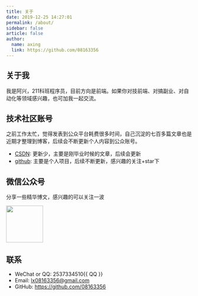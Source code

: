 ```yaml
---
title: 关于
date: 2019-12-25 14:27:01
permalink: /about/
sidebar: false
article: false
author:
  name: axing
  link: https://github.com/08163356
---
```


## 关于我

我是阿兴，211科班程序员，目前方向是前端。如果你对技前端、对搞副业、对自动化等领域感兴趣，也可加我一起交流。

[//]: # (todo：待继续优化)

## 技术社区账号
之前工作太忙，觉得发表到公众平台耗费很多时间，自己沉淀的七百多篇文章也是近期才整理到博客，后续会不断更新个人内容到公众账号。

- [CSDN](https://blog.csdn.net/qq_38801934?spm=1000.2115.3001.5343): 更新少，主要是刚毕业时候的文章，后续会更新
- [github](https://github.com/08163356): 主要是个人项目，后续不断更新，感兴趣的关注+star下

## 微信公众号

分享一些精华博文，感兴趣的可以关注一波<br/>

<img src="https://open.weixin.qq.com/qr/code?username=gh_cb58c98fa808"  style="width:100px;" />

## 联系

- WeChat or QQ: 2537334510<a :href="qqUrl" class='qq'>{{ QQ }}</a>
- Email:  <a href="mailto:lx08163356@gmail.com">lx08163356@gmail.com</a>
- GitHub: <https://github.com/08163356>

<script>
  export default {
    data(){
      return {
        QQ: '2537334510',
        qqUrl: `tencent://message/?uin=${this.QQ}&Site=&Menu=yes`
      }
    },
    mounted(){
      const flag =  navigator.userAgent.match(/(phone|pad|pod|iPhone|iPod|ios|iPad|Android|Mobile|BlackBerry|IEMobile|MQQBrowser|JUC|Fennec|wOSBrowser|BrowserNG|WebOS|Symbian|Windows Phone)/i);
      if(flag){
        this.qqUrl = `mqqwpa://im/chat?chat_type=wpa&uin=${this.QQ}&version=1&src_type=web&web_src=oicqzone.com`
      }
    }
  }
</script>
